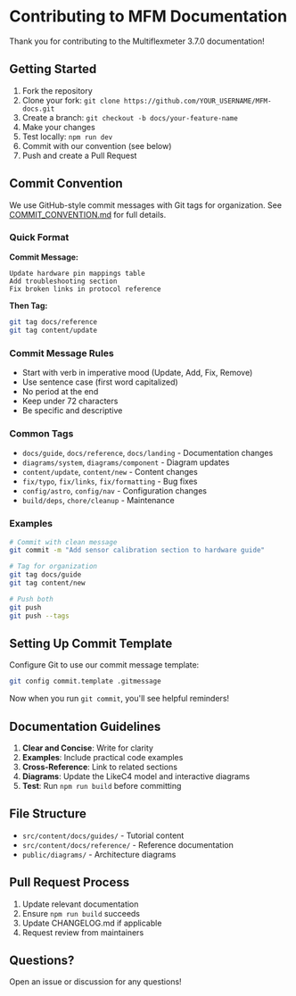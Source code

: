 # Contributing to MFM Documentation

Thank you for contributing to the Multiflexmeter 3.7.0 documentation!

## Getting Started

1. Fork the repository
2. Clone your fork: `git clone https://github.com/YOUR_USERNAME/MFM-docs.git`
3. Create a branch: `git checkout -b docs/your-feature-name`
4. Make your changes
5. Test locally: `npm run dev`
6. Commit with our convention (see below)
7. Push and create a Pull Request

## Commit Convention

We use GitHub-style commit messages with Git tags for organization. See [COMMIT_CONVENTION.md](COMMIT_CONVENTION.md) for full details.

### Quick Format

**Commit Message:**
```
Update hardware pin mappings table
Add troubleshooting section
Fix broken links in protocol reference
```

**Then Tag:**
```bash
git tag docs/reference
git tag content/update
```

### Commit Message Rules
- Start with verb in imperative mood (Update, Add, Fix, Remove)
- Use sentence case (first word capitalized)
- No period at the end
- Keep under 72 characters
- Be specific and descriptive

### Common Tags
- `docs/guide`, `docs/reference`, `docs/landing` - Documentation changes
- `diagrams/system`, `diagrams/component` - Diagram updates
- `content/update`, `content/new` - Content changes
- `fix/typo`, `fix/links`, `fix/formatting` - Bug fixes
- `config/astro`, `config/nav` - Configuration changes
- `build/deps`, `chore/cleanup` - Maintenance

### Examples
```bash
# Commit with clean message
git commit -m "Add sensor calibration section to hardware guide"

# Tag for organization
git tag docs/guide
git tag content/new

# Push both
git push
git push --tags
```

## Setting Up Commit Template

Configure Git to use our commit message template:

```bash
git config commit.template .gitmessage
```

Now when you run `git commit`, you'll see helpful reminders!

## Documentation Guidelines

1. **Clear and Concise**: Write for clarity
2. **Examples**: Include practical code examples
3. **Cross-Reference**: Link to related sections
4. **Diagrams**: Update the LikeC4 model and interactive diagrams
5. **Test**: Run `npm run build` before committing

## File Structure

- `src/content/docs/guides/` - Tutorial content
- `src/content/docs/reference/` - Reference documentation
- `public/diagrams/` - Architecture diagrams

## Pull Request Process

1. Update relevant documentation
2. Ensure `npm run build` succeeds
3. Update CHANGELOG.md if applicable
4. Request review from maintainers

## Questions?

Open an issue or discussion for any questions!
